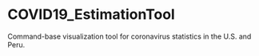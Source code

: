 # COVID19_EstimationTool
Command-base visualization tool for coronavirus statistics in the U.S. and Peru.
